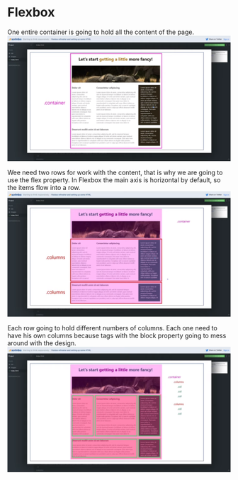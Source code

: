 # Flexbox

One entire container is going to hold all the content of the page.
![Flex1](assets/flex1.png)

Wee need two rows for work with the content, that is why we are going to use the flex property. In Flexbox the main axis is horizontal by default, so the items flow into a row.
![Flex2](assets/flex2.png)

Each row going to hold different numbers of columns. Each one need to have his own columns because tags with the block property going to mess around with the design.
![Flex3](assets/flex3.png)
